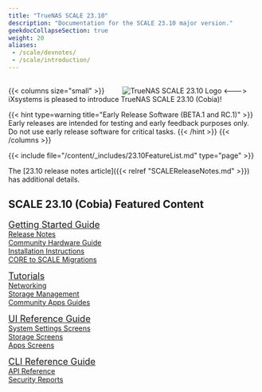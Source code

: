 ```yaml
---
title: "TrueNAS SCALE 23.10"
description: "Documentation for the SCALE 23.10 major version."
geekdocCollapseSection: true
weight: 20
aliases:
 - /scale/devnotes/
 - /scale/introduction/
---
```


{{< columns size="small" >}}
<img src="/images/SCALE_Cobia_Icon.png" alt="TrueNAS SCALE 23.10 Logo" style="margin: 1rem 0 0 2rem;">
<--->
iXsystems is pleased to introduce TrueNAS SCALE 23.10 (Cobia)!

<!-- Remove this warning when 23.10.0 is released -->
{{< hint type=warning title="Early Release Software (BETA.1 and RC.1)" >}}
Early releases are intended for testing and early feedback purposes only.
Do not use early release software for critical tasks.
{{< /hint >}}
{{< /columns >}}

{{< include file="/content/_includes/23.10FeatureList.md" type="page" >}}

The [23.10 release notes article]({{< relref "SCALEReleaseNotes.md" >}}) has additional details.

## SCALE 23.10 (Cobia) Featured Content

<div class="docs-sections">
  <p>
	<a href="/gettingstarted/" style="font-size:18px;">Getting Started Guide</a>
	<br><a href="/gettingstarted/scalereleasenotes/">Release Notes</a>
	<br><a href="/gettingstarted/scalehardwareguide/">Community Hardware Guide</a>
	<br><a href="/gettingstarted/install/">Installation Instructions</a>
	<br><a href="/gettingstarted/migrate/">CORE to SCALE Migrations</a>
  </p>
  <p>
	<a href="/scaletutorials/" style="font-size:18px;">Tutorials</a>
	<br><a href="/scaletutorials/network/">Networking</a>
	<br><a href="/scaletutorials/storage/">Storage Management</a>
	<br><a href="/scaletutorials/apps/communityapps/">Community Apps Guides</a>
  </p>
  <p>
	<a href="/scaleuireference/" style="font-size:18px;">UI Reference Guide</a>
	<br><a href="/scaleuireference/systemsettings/">System Settings Screens</a>
	<br><a href="/scaleuireference/storage/">Storage Screens</a>
	<br><a href="/scaleuireference/apps/">Apps Screens</a>
  </p>
  <p>
	<a href="/scaleclireference/" style="font-size:18px;">CLI Reference Guide</a>
	<br><a href="/api/">API Reference</a>
	<br><a href="/scalesecurityreports/">Security Reports</a>
  </p>
</div>